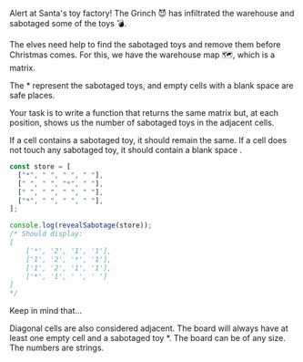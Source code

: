 Alert at Santa's toy factory! The Grinch 😈 has infiltrated the warehouse and sabotaged some of the toys 💣.

The elves need help to find the sabotaged toys and remove them before Christmas comes. For this, we have the warehouse map 🗺️, which is a matrix.

The \* represent the sabotaged toys, and empty cells with a blank space are safe places.

Your task is to write a function that returns the same matrix but, at each position, shows us the number of sabotaged toys in the adjacent cells.

If a cell contains a sabotaged toy, it should remain the same. If a cell does not touch any sabotaged toy, it should contain a blank space .

```js
const store = [
  ["*", " ", " ", " "],
  [" ", " ", "*", " "],
  [" ", " ", " ", " "],
  ["*", " ", " ", " "],
];

console.log(revealSabotage(store));
/* Should display:
[
    ['*', '2', '1', '1'],
    ['1', '2', '*', '1'],
    ['1', '2', '1', '1'],
    ['*', '1', ' ', ' ']
]
*/
```

Keep in mind that…

Diagonal cells are also considered adjacent.
The board will always have at least one empty cell and a sabotaged toy \*.
The board can be of any size.
The numbers are strings.
